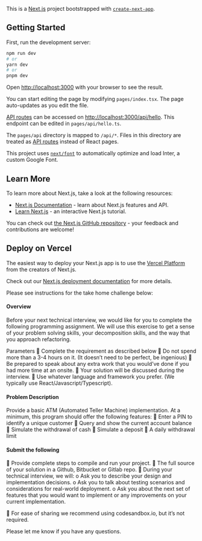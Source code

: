 This is a [Next.js](https://nextjs.org/) project bootstrapped with [`create-next-app`](https://github.com/vercel/next.js/tree/canary/packages/create-next-app).

## Getting Started

First, run the development server:

```bash
npm run dev
# or
yarn dev
# or
pnpm dev
```

Open [http://localhost:3000](http://localhost:3000) with your browser to see the result.

You can start editing the page by modifying `pages/index.tsx`. The page auto-updates as you edit the file.

[API routes](https://nextjs.org/docs/api-routes/introduction) can be accessed on [http://localhost:3000/api/hello](http://localhost:3000/api/hello). This endpoint can be edited in `pages/api/hello.ts`.

The `pages/api` directory is mapped to `/api/*`. Files in this directory are treated as [API routes](https://nextjs.org/docs/api-routes/introduction) instead of React pages.

This project uses [`next/font`](https://nextjs.org/docs/basic-features/font-optimization) to automatically optimize and load Inter, a custom Google Font.

## Learn More

To learn more about Next.js, take a look at the following resources:

- [Next.js Documentation](https://nextjs.org/docs) - learn about Next.js features and API.
- [Learn Next.js](https://nextjs.org/learn) - an interactive Next.js tutorial.

You can check out [the Next.js GitHub repository](https://github.com/vercel/next.js/) - your feedback and contributions are welcome!

## Deploy on Vercel

The easiest way to deploy your Next.js app is to use the [Vercel Platform](https://vercel.com/new?utm_medium=default-template&filter=next.js&utm_source=create-next-app&utm_campaign=create-next-app-readme) from the creators of Next.js.

Check out our [Next.js deployment documentation](https://nextjs.org/docs/deployment) for more details.


Please see instructions for the take home challenge below: 
#### Overview
Before your next technical interview, we would like for you to complete the following
programming assignment.
We will use this exercise to get a sense of your problem solving skills, your decomposition skills,
and the way that you approach refactoring.

Parameters
 Complete the requirement as described below
 Do not spend more than a 3-4 hours on it. (It doesn’t need to be perfect, be ingenious)
 Be prepared to speak about any extra work that you would’ve done if you had more time
at an onsite.
 Your solution will be discussed during the interview.
 Use whatever language and framework you prefer. (We typically use
React/Javascript/Typescript).

#### Problem Description
Provide a basic ATM (Automated Teller Machine) implementation. At a minimum, this program
should offer the following features:
 Enter a PIN to identify a unique customer
 Query and show the current account balance
 Simulate the withdrawal of cash
 Simulate a deposit
 A daily withdrawal limit

#### Submit the following
 Provide complete steps to compile and run your project.
 The full source of your solution in a Github, Bitbucket or Gitlab repo.
 During your technical interview, we will:
o Ask you to describe your design and implementation decisions.
o Ask you to talk about testing scenarios and considerations for real-world
deployment.
o Ask you about the next set of features that you would want to implement or any
improvements on your current implementation.

 For ease of sharing we recommend using codesandbox.io, but it’s not required.

Please let me know if you have any questions.
